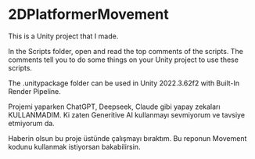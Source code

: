 # 2DPlatformerMovement

This is a Unity project that I made.

In the Scripts folder, open and read the top comments of the scripts. The comments tell you to do some things on your Unity project to use these scripts.

The .unitypackage folder can be used in Unity 2022.3.62f2 with Built-In Render Pipeline.

Projemi yaparken ChatGPT, Deepseek, Claude gibi yapay zekaları KULLANMADIM. Ki zaten Generitive AI kullanmayı sevmiyorum ve tavsiye etmiyorum da.

Haberin olsun bu proje üstünde çalışmayı bıraktım. Bu reponun Movement kodunu kullanmak istiyorsan bakabilirsin.
